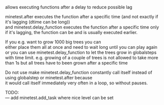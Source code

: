 allows executing functions after a delay to reduce possible lag

minetest.after executes the function after a specific time (and not exactly if it's lagging (dtime can be long))  
and minetest.delay_function executes the function after a specific time only if it's lagging, the function can be and is usually executed earlier.

If you e.g. want to grow 1000 big trees you can  
either place them all at once and need to wait long until you can play again  
or you can use minetest.delay_function to let the trees grow in globalsteps with time limit. e.g. growing of a couple of trees is not allowed to take more than 1s but all trees have to been grown after a specific time

Do not use make minetest.delay_function constantly call itself instead of using globalstep or minetest.after because  
it would call itself immediately very often in a loop, so without pauses.

TODO:  
— add minetest.add_task where nice level can be set
